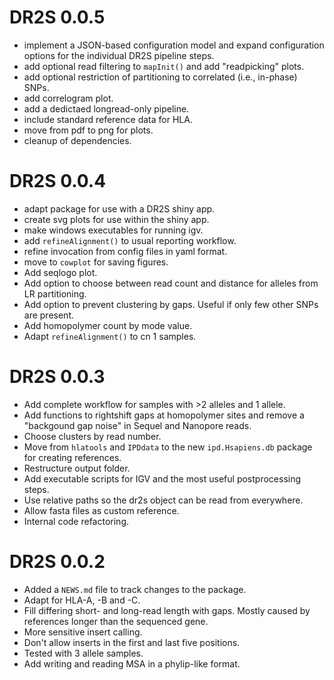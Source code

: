 # DR2S 0.0.5

* implement a JSON-based configuration model and expand configuration options
  for the individual DR2S pipeline steps.
* add optional read filtering to `mapInit()` and add "readpicking" plots.
* add optional restriction of partitioning to correlated (i.e., in-phase) SNPs.
* add correlogram plot.
* add a dedictaed longread-only pipeline.
* include standard reference data for HLA.
* move from pdf to png for plots.
* cleanup of dependencies.

# DR2S 0.0.4
 
* adapt package for use with a DR2S shiny app.
* create svg plots for use within the shiny app.
* make windows executables for running igv.
* add `refineAlignment()` to usual reporting workflow.
* refine invocation from config files in yaml format.
* move to `cowplot` for saving figures.
* Add seqlogo plot.
* Add option to choose between read count and distance for alleles from LR partitioning.
* Add option to prevent clustering by gaps. Useful if only few other SNPs are present.
* Add homopolymer count by mode value.
* Adapt `refineAlignment()` to cn 1 samples.

# DR2S 0.0.3
 
* Add complete workflow for samples with >2 alleles and 1 allele.
* Add functions to rightshift gaps at homopolymer sites and remove a "backgound
  gap noise" in Sequel and Nanopore reads.
* Choose clusters by read number.
* Move from `hlatools` and `IPDdata` to the new `ipd.Hsapiens.db` package for
  creating references.
* Restructure output folder.
* Add executable scripts for IGV and the most useful postprocessing steps.
* Use relative paths so the dr2s object can be read from everywhere.
* Allow fasta files as custom reference.
* Internal code refactoring.

# DR2S 0.0.2

* Added a `NEWS.md` file to track changes to the package.
* Adapt for HLA-A, -B and -C.
* Fill differing short- and long-read length with gaps. Mostly caused by
  references longer than the sequenced gene.
* More sensitive insert calling.
* Don't allow inserts in the first and last five positions.
* Tested with 3 allele samples.
* Add writing and reading MSA in a phylip-like format.


